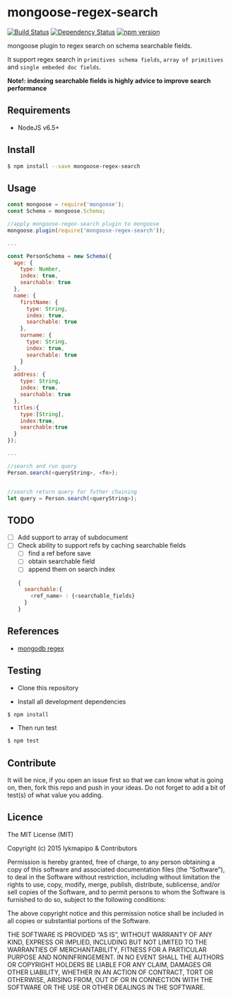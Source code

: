 # mongoose-regex-search

[![Build Status](https://travis-ci.org/lykmapipo/mongoose-regex-search.svg?branch=master)](https://travis-ci.org/lykmapipo/mongoose-regex-search)
[![Dependency Status](https://img.shields.io/david/lykmapipo/mongoose-regex-search.svg?style=flat)](https://david-dm.org/lykmapipo/mongoose-regex-search)
[![npm version](https://badge.fury.io/js/mongoose-regex-search.svg)](https://badge.fury.io/js/mongoose-regex-search)

mongoose plugin to regex search on schema searchable fields. 

It support regex search in `primitives schema fields`, `array of primitives` and `single embeded doc fields`.

**Note!: indexing searchable fields is highly advice to improve search performance**

## Requirements

- NodeJS v6.5+

## Install
```sh
$ npm install --save mongoose-regex-search
```

## Usage

```javascript
const mongoose = require('mongoose');
const Schema = mongoose.Schema;

//apply mongoose-regex-search plugin to mongoose
mongoose.plugin(require('mongoose-regex-search'));

...

const PersonSchema = new Schema({
  age: {
    type: Number,
    index: true,
    searchable: true
  },
  name: {
    firstName: {
      type: String,
      index: true,
      searchable: true
    },
    surname: {
      type: String,
      index: true,
      searchable: true
    }
  },
  address: {
    type: String,
    index: true,
    searchable: true
  },
  titles:{
  	type:[String],
  	index:true,
  	searchable:true
  }
});

...

//search and run query
Person.search(<queryString>, <fn>);


//search return query for futher chaining
let query = Person.search(<queryString>);

```

## TODO
- [ ] Add support to array of subdocument
- [ ] Check ability to support refs by caching searchable fields
  * [ ] find a ref before save
  * [ ] obtain searchable field
  * [ ] append them on search index 
   ```js
   {
     searchable:{
       <ref_name> : {<searchable_fields}
     }
   }
   ```

## References
- [mongodb regex](https://docs.mongodb.com/manual/reference/operator/query/regex/)


## Testing
* Clone this repository

* Install all development dependencies
```sh
$ npm install
```
* Then run test
```sh
$ npm test
```

## Contribute
It will be nice, if you open an issue first so that we can know what is going on, then, fork this repo and push in your ideas. Do not forget to add a bit of test(s) of what value you adding.

## Licence
The MIT License (MIT)

Copyright (c) 2015 lykmapipo & Contributors

Permission is hereby granted, free of charge, to any person obtaining a copy of this software and associated documentation files (the “Software”), to deal in the Software without restriction, including without limitation the rights to use, copy, modify, merge, publish, distribute, sublicense, and/or sell copies of the Software, and to permit persons to whom the Software is furnished to do so, subject to the following conditions:

The above copyright notice and this permission notice shall be included in all copies or substantial portions of the Software.

THE SOFTWARE IS PROVIDED “AS IS”, WITHOUT WARRANTY OF ANY KIND, EXPRESS OR IMPLIED, INCLUDING BUT NOT LIMITED TO THE WARRANTIES OF MERCHANTABILITY, FITNESS FOR A PARTICULAR PURPOSE AND NONINFRINGEMENT. IN NO EVENT SHALL THE AUTHORS OR COPYRIGHT HOLDERS BE LIABLE FOR ANY CLAIM, DAMAGES OR OTHER LIABILITY, WHETHER IN AN ACTION OF CONTRACT, TORT OR OTHERWISE, ARISING FROM, OUT OF OR IN CONNECTION WITH THE SOFTWARE OR THE USE OR OTHER DEALINGS IN THE SOFTWARE. 